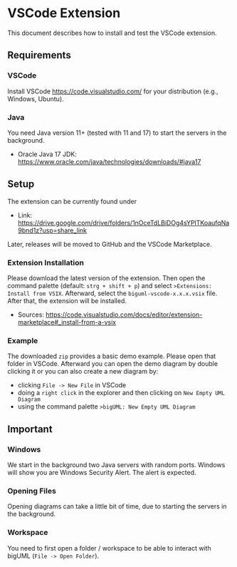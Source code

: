 # VSCode Extension

This document describes how to install and test the VSCode extension.

## Requirements

### VSCode

Install VSCode <https://code.visualstudio.com/> for your distribution (e.g., Windows, Ubuntu).

### Java

You need Java version 11+ (tested with 11 and 17) to start the servers in the background.

-   Oracle Java 17 JDK: <https://www.oracle.com/java/technologies/downloads/#java17>

## Setup

The extension can be currently found under

-   Link: <https://drive.google.com/drive/folders/1nOceTdLBiDOg4sYPlTKoaufqNa9bnd1z?usp=share_link>

Later, releases will be moved to GitHub and the VSCode Marketplace.

### Extension Installation

Please download the latest version of the extension. Then open the command palette (default: `strg + shift + p`) and select `>Extensions: Install from VSIX`. Afterward, select the `biguml-vscode-x.x.x.vsix` file. After that, the extension will be installed.

-   Sources: <https://code.visualstudio.com/docs/editor/extension-marketplace#_install-from-a-vsix>

### Example

The downloaded `zip` provides a basic demo example. Please open that folder in VSCode. Afterward you can open the demo diagram by double clicking it or you can also create a new diagram by:

-   clicking `File -> New File` in VSCode
-   doing a `right click` in the explorer and then clicking on `New Empty UML Diagram`
-   using the command palette `>bigUML: New Empty UML Diagram`

## Important

### Windows

We start in the background two Java servers with random ports. Windows will show you are Windows Security Alert. The alert is expected.

### Opening Files

Opening diagrams can take a little bit of time, due to starting the servers in the background.

### Workspace

You need to first open a folder / workspace to be able to interact with bigUML (`File -> Open Folder`).
